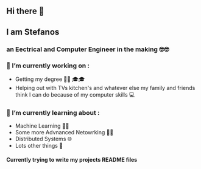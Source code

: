 ## Hi there 👋 
## I am Stefanos
### an Eectrical and Computer Engineer in the making 🤓🤓


 ### 🔭 I’m currently working on :
 - Getting my degree 😬😬 🎓🎓
 - Helping out with TVs kitchen's and whatever else my family and friends think I can do because of my computer skills 💻
 ### 🌱 I’m currently learning about :
- Machine Learning 🔮🔮
- Some more Advnanced Netowrking 📡📡
- Distributed Systems 🌐
- Lots other things 🧠


#### Currently trying to write my projects README files 

